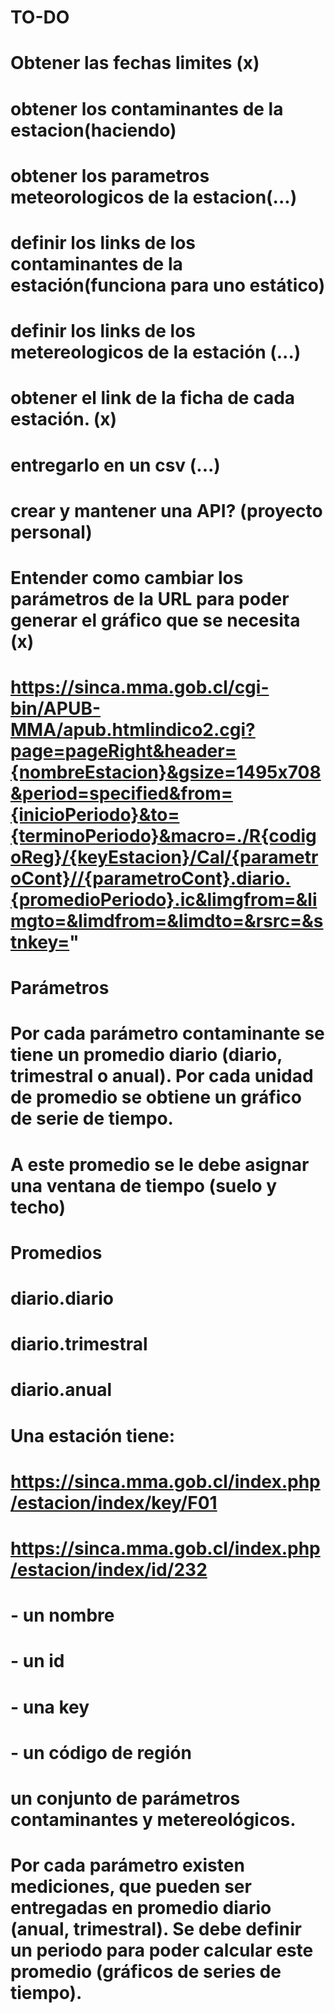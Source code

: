 # TO-DO

# Obtener las fechas limites (x)

# obtener los contaminantes de la estacion(haciendo)

# obtener los parametros meteorologicos de la estacion(...)

# definir los links de los contaminantes de la estación(funciona para uno estático)

# definir los links de los metereologicos de la estación (...)

# obtener el link de la ficha de cada estación. (x)

# entregarlo en un csv (...)

# crear y mantener una API? (proyecto personal)

# Entender como cambiar los parámetros de la URL para poder generar el gráfico que se necesita (x)

# https://sinca.mma.gob.cl/cgi-bin/APUB-MMA/apub.htmlindico2.cgi?page=pageRight&header={nombreEstacion}&gsize=1495x708&period=specified&from={inicioPeriodo}&to={terminoPeriodo}&macro=./R{codigoReg}/{keyEstacion}/Cal/{parametroCont}//{parametroCont}.diario.{promedioPeriodo}.ic&limgfrom=&limgto=&limdfrom=&limdto=&rsrc=&stnkey="

# Parámetros

# Por cada parámetro contaminante se tiene un promedio diario (diario, trimestral o anual). Por cada unidad de promedio se obtiene un gráfico de serie de tiempo.

# A este promedio se le debe asignar una ventana de tiempo (suelo y techo)

# Promedios

# diario.diario

# diario.trimestral

# diario.anual

# Una estación tiene:

# https://sinca.mma.gob.cl/index.php/estacion/index/key/F01

# https://sinca.mma.gob.cl/index.php/estacion/index/id/232

# - un nombre

# - un id

# - una key

# - un código de región

# un conjunto de parámetros contaminantes y metereológicos.

# Por cada parámetro existen mediciones, que pueden ser entregadas en promedio diario (anual, trimestral). Se debe definir un periodo para poder calcular este promedio (gráficos de series de tiempo).
